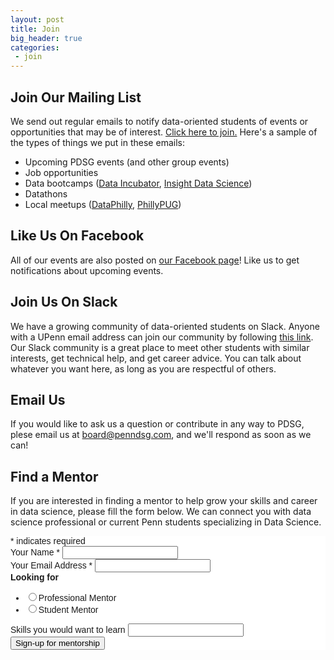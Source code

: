 ```yaml
---
layout: post
title: Join
big_header: true
categories:
 - join
---
```


## Join Our Mailing List

We send out regular emails to notify data-oriented students of events or opportunities that may be of interest. [Click here to join.](http://penndsg.us16.list-manage.com/subscribe?u=8d37ea8911e6f07a325e06b06&id=1b1f4112db) Here's a sample of the types of things we put in these emails:

- Upcoming PDSG events (and other group events)
- Job opportunities
- Data bootcamps ([Data Incubator](https://www.thedataincubator.com/), [Insight Data Science](http://insightdatascience.com/))
- Datathons
- Local meetups ([DataPhilly](https://www.meetup.com/DataPhilly/), [PhillyPUG](https://www.meetup.com/phillypug/))

## Like Us On Facebook

All of our events are also posted on [our Facebook page](https://www.facebook.com/PennDSG)! Like us to get notifications about upcoming events.

## Join Us On Slack

We have a growing community of data-oriented students on Slack. Anyone with a UPenn email address can join our community by following [this link](https://join.slack.com/t/pdsg/signup/). Our Slack community is a great place to meet other students with similar interests, get technical help, and get career advice. You can talk about whatever you want here, as long as you are respectful of others.

## Email Us

If you would like to ask us a question or contribute in any way to PDSG, plese email us at [board@penndsg.com](mailto:board@penndsg.com), and we'll respond as soon as we can!

## Find a Mentor

If you are interested in finding a mentor to help grow your skills and career in data science, please fill the form below. We can connect you with data science professional or current Penn students specializing in Data Science.

<!-- Begin MailChimp Signup Form -->
<link href="//cdn-images.mailchimp.com/embedcode/classic-10_7.css" rel="stylesheet" type="text/css">
<style type="text/css">
	#mc_embed_signup{background:#fff; clear:left; font:14px Helvetica,Arial,sans-serif; }
	/* Add your own MailChimp form style overrides in your site stylesheet or in this style block.
	   We recommend moving this block and the preceding CSS link to the HEAD of your HTML file. */
</style>
<div id="mc_embed_signup">
<form action="//penndsg.us16.list-manage.com/subscribe/post?u=8d37ea8911e6f07a325e06b06&amp;id=dbbf8a0139" method="post" id="mc-embedded-subscribe-form" name="mc-embedded-subscribe-form" class="validate" target="_blank" novalidate>
    <div id="mc_embed_signup_scroll">
<div class="indicates-required"><span class="asterisk">*</span> indicates required</div>
<div class="mc-field-group">
	<label for="mce-NAME">Your Name  <span class="asterisk">*</span>
</label>
	<input type="text" value="" name="NAME" class="required" id="mce-NAME">
</div>
<div class="mc-field-group">
	<label for="mce-EMAIL">Your Email Address  <span class="asterisk">*</span>
</label>
	<input type="email" value="" name="EMAIL" class="required email" id="mce-EMAIL">
</div>
<div class="mc-field-group input-group">
    <strong>Looking for </strong>
    <ul><li><input type="radio" value="Professional Mentor" name="MENTOR" id="mce-MENTOR-0"><label for="mce-MENTOR-0">Professional Mentor</label></li>
<li><input type="radio" value="Student Mentor" name="MENTOR" id="mce-MENTOR-1"><label for="mce-MENTOR-1">Student Mentor</label></li>
</ul>
</div>
<div class="mc-field-group">
	<label for="mce-MMERGE3">Skills you would want to learn </label>
	<input type="text" value="" name="MMERGE3" class="" id="mce-MMERGE3">
</div>
	<div id="mce-responses" class="clear">
		<div class="response" id="mce-error-response" style="display:none"></div>
		<div class="response" id="mce-success-response" style="display:none"></div>
	</div>    <!-- real people should not fill this in and expect good things - do not remove this or risk form bot signups-->
    <div style="position: absolute; left: -5000px;" aria-hidden="true"><input type="text" name="b_8d37ea8911e6f07a325e06b06_dbbf8a0139" tabindex="-1" value=""></div>
    <div class="clear"><input type="submit" value="Sign-up for mentorship" name="subscribe" id="mc-embedded-subscribe" class="button"></div>
    </div>
</form>
</div>
<script type='text/javascript' src='//s3.amazonaws.com/downloads.mailchimp.com/js/mc-validate.js'></script><script type='text/javascript'>(function($) {window.fnames = new Array(); window.ftypes = new Array();fnames[1]='NAME';ftypes[1]='text';fnames[0]='EMAIL';ftypes[0]='email';fnames[2]='MENTOR';ftypes[2]='radio';fnames[3]='MMERGE3';ftypes[3]='text';}(jQuery));var $mcj = jQuery.noConflict(true);</script>
<!--End mc_embed_signup-->
